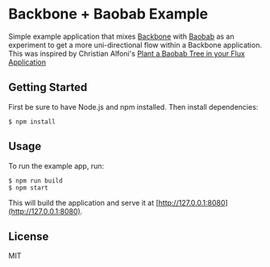 # Backbone + Baobab Example

Simple example application that mixes [Backbone](http://backbonejs.org/) with
[Baobab](https://github.com/Yomguithereal/baobab) as an experiment to get a
more uni-directional flow within a Backbone application. This was inspired by
Christian Alfoni's [Plant a Baobab Tree in your Flux Application](http://christianalfoni.github.io/javascript/2015/02/06/plant-a-baobab-tree-in-your-flux-application.html)

## Getting Started

First be sure to have Node.js and npm installed. Then install dependencies:

    $ npm install

## Usage

To run the example app, run:

    $ npm run build
    $ npm start

This will build the application and serve it at [http://127.0.0.1:8080](http://127.0.0.1:8080).

## License

MIT
